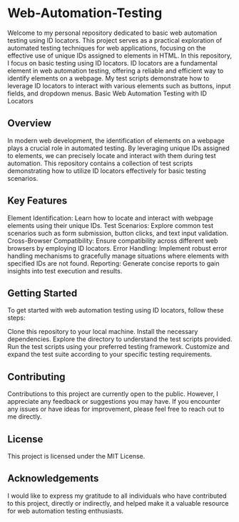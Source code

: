 # Web-Automation-Testing
Welcome to my personal repository dedicated to basic web automation testing using ID locators. This project serves as a practical exploration of automated testing techniques for web applications, focusing on the effective use of unique IDs assigned to elements in HTML.
In this repository, I focus on basic testing using ID locators. ID locators are a fundamental element in web automation testing, offering a reliable and efficient way to identify elements on a webpage. My test scripts demonstrate how to leverage ID locators to interact with various elements such as buttons, input fields, and dropdown menus.
Basic Web Automation Testing with ID Locators

## **Overview**
In modern web development, the identification of elements on a webpage plays a crucial role in automated testing. By leveraging unique IDs assigned to elements, we can precisely locate and interact with them during test automation. This repository contains a collection of test scripts demonstrating how to utilize ID locators effectively for basic testing scenarios.

## **Key Features**
Element Identification: Learn how to locate and interact with webpage elements using their unique IDs.
Test Scenarios: Explore common test scenarios such as form submission, button clicks, and text input validation.
Cross-Browser Compatibility: Ensure compatibility across different web browsers by employing ID locators.
Error Handling: Implement robust error handling mechanisms to gracefully manage situations where elements with specified IDs are not found.
Reporting: Generate concise reports to gain insights into test execution and results.

## **Getting Started**
To get started with web automation testing using ID locators, follow these steps:

Clone this repository to your local machine.
Install the necessary dependencies.
Explore the directory to understand the test scripts provided.
Run the test scripts using your preferred testing framework.
Customize and expand the test suite according to your specific testing requirements.

## **Contributing**
Contributions to this project are currently open to the public. However, I appreciate any feedback or suggestions you may have. If you encounter any issues or have ideas for improvement, please feel free to reach out to me directly.

## **License**
This project is licensed under the MIT License.

## **Acknowledgements**
I would like to express my gratitude to all individuals who have contributed to this project, directly or indirectly, and helped make it a valuable resource for web automation testing enthusiasts.
